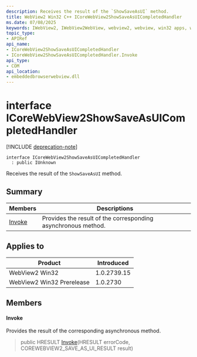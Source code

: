 ```yaml
---
description: Receives the result of the `ShowSaveAsUI` method.
title: WebView2 Win32 C++ ICoreWebView2ShowSaveAsUICompletedHandler
ms.date: 07/08/2025
keywords: IWebView2, IWebView2WebView, webview2, webview, win32 apps, win32, edge, ICoreWebView2, ICoreWebView2Controller, browser control, edge html, ICoreWebView2ShowSaveAsUICompletedHandler
topic_type: 
- APIRef
api_name:
- ICoreWebView2ShowSaveAsUICompletedHandler
- ICoreWebView2ShowSaveAsUICompletedHandler.Invoke
api_type:
- COM
api_location:
- embeddedbrowserwebview.dll
---
```


# interface ICoreWebView2ShowSaveAsUICompletedHandler

[!INCLUDE [deprecation-note](../includes/deprecation-note.md)]

```
interface ICoreWebView2ShowSaveAsUICompletedHandler
  : public IUnknown
```

Receives the result of the `ShowSaveAsUI` method.

## Summary

 Members                        | Descriptions
--------------------------------|---------------------------------------------
[Invoke](#invoke) | Provides the result of the corresponding asynchronous method.

## Applies to

Product                         | Introduced
--------------------------------|---------------------------------------------
WebView2 Win32            |    1.0.2739.15
WebView2 Win32 Prerelease |    1.0.2730

## Members

#### Invoke

Provides the result of the corresponding asynchronous method.

> public HRESULT [Invoke](#invoke)(HRESULT errorCode, COREWEBVIEW2_SAVE_AS_UI_RESULT result)

